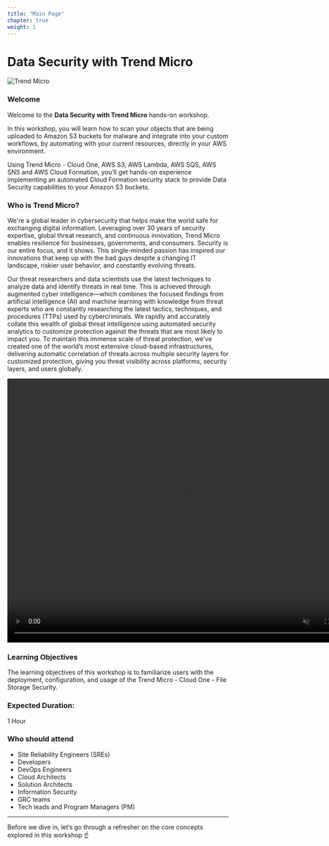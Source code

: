 ```yaml
---
title: "Main Page"
chapter: true
weight: 1
---
```


# Data Security with Trend Micro

![Trend Micro](/images/TM_logo.png)

### Welcome

Welcome to the **Data Security with Trend Micro** hands-on workshop.

In this workshop, you will learn how to scan your objects that are being uploaded to Amazon S3 buckets for malware  and integrate into your custom workflows, by automating with your current resources, directly in your AWS environment.

Using Trend Micro - Cloud One, AWS S3, AWS Lambda, AWS SQS, AWS SNS and AWS Cloud Formation, you’ll get hands-on experience implementing an automated Cloud Formation security stack to provide Data Security capabilities to your Amazon S3 buckets.


### Who is Trend Micro?

We're a global leader in cybersecurity that helps make the world safe for exchanging digital information. Leveraging over 30 years of security expertise, global threat research, and continuous innovation, Trend Micro enables resilience for businesses, governments, and consumers. Security is our entire focus, and it shows. This single-minded passion has inspired our innovations that keep up with the bad guys despite a changing IT landscape, riskier user behavior, and constantly evolving threats.

Our threat researchers and data scientists use the latest techniques to analyze data and identify threats in real time. This is achieved through augmented cyber intelligence—which combines the focused findings from artificial intelligence (AI) and machine learning with knowledge from threat experts who are constantly researching the latest tactics, techniques, and procedures (TTPs) used by cybercriminals. We rapidly and accurately collate this wealth of global threat intelligence using automated security analytics to customize protection against the threats that are most likely to impact you. To maintain this immense scale of threat protection, we’ve created one of the world’s most extensive cloud-based infrastructures, delivering automatic correlation of threats across multiple security layers for customized protection, giving you threat visibility across platforms, security layers, and users globally.

<video width="800" height="600" autoplay muted>
<source src="/images/tm.mp4" type="video/mp4">
</video>

### Learning Objectives

The learning objectives of this workshop is to familiarize users with the deployment, configuration, and usage of the Trend Micro - Cloud One - File Storage Security.


### Expected Duration:
 
1 Hour

### Who should attend
- Site Reliability Engineers (SREs)
- Developers
- DevOps Engineers
- Cloud Architects
- Solution Architects
- Information Security
- GRC teams
- Tech leads and Program Managers (PM)

--------

Before we dive in, let’s go through a refresher on the core concepts explored in this workshop :point_up: